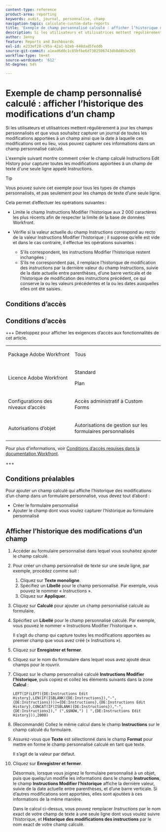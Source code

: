 ```yaml
---
content-type: reference
product-area: reporting
keywords: audit, journal, personnalisé, champ
navigation-topic: calculate-custom-data-reports
title: 'Exemple de champ personnalisé calculé : afficher l’historique des modifications d’un champ'
description: Si les utilisateurs et utilisatrices mettent régulièrement à jour les champs personnalisés et que vous souhaitez capturer un journal de toutes les modifications apportées à un champ ainsi que la date à laquelle ces modifications ont eu lieu, vous pouvez capturer ces informations dans un champ personnalisé calculé.
author: Jenny
feature: Reports and Dashboards
exl-id: e233ef28-c95a-42a1-b2eb-448dad5feddb
source-git-commit: a1ead6d0c1c85bfbe6d7302506743db8d8b3e205
workflow-type: tm+mt
source-wordcount: '612'
ht-degree: 54%

---
```


# Exemple de champ personnalisé calculé : afficher l’historique des modifications d’un champ

Si les utilisateurs et utilisatrices mettent régulièrement à jour les champs personnalisés et que vous souhaitez capturer un journal de toutes les modifications apportées à un champ ainsi que la date à laquelle ces modifications ont eu lieu, vous pouvez capturer ces informations dans un champ personnalisé calculé.

L&#39;exemple suivant montre comment créer le champ calculé Instructions Edit History pour capturer toutes les modifications apportées à un champ de texte d&#39;une seule ligne appelé Instructions.

>[!TIP]
>
>Vous pouvez suivre cet exemple pour tous les types de champs personnalisés, et pas seulement pour les champs de texte d’une seule ligne.

Cela permet d’effectuer les opérations suivantes :

* Limite le champ Instructions Modifier l’historique aux 2 000 caractères les plus récents afin de respecter la limite de la base de données Workfront.
* Vérifie si la valeur actuelle du champ Instructions correspond au recto de la valeur Instructions Modifier l’historique ; il suppose qu’elle est vide et dans le cas contraire, il effectue les opérations suivantes :

   * S’ils correspondent, les instructions Modifier l’historique restent inchangées ;
   * S’ils ne correspondent pas, il remplace l’historique de modification des instructions par la dernière valeur du champ Instructions, suivie de la date actuelle entre parenthèses, d’une barre verticale et de l’historique de modification des instructions précédent, ce qui conserve la ou les valeurs précédentes et la ou les dates auxquelles elles ont été saisies.

## Conditions d’accès

## Conditions d’accès

+++ Développez pour afficher les exigences d’accès aux fonctionnalités de cet article.

<table style="table-layout:auto"> 
 <col> 
 <col> 
 <tbody> 
  <tr> 
   <td> <p>Package Adobe Workfront</p> </td> 
   <td><p>Tous</p></td> 
  </tr> 
  <tr> 
   <td> <p>Licence Adobe Workfront</p> </td> 
   <td>
      <p>Standard</p>
      <p>Plan</p></td>
  </tr> 
  <tr> 
   <td><p>Configurations des niveaux d’accès</p></td> 
   <td> <p>Accès administratif à Custom Forms</p> </td> 
  </tr> 
  <tr> 
   <td> <p>Autorisations d’objet</p> </td> 
   <td> <p>Autorisations de gestion sur les formulaires personnalisés</p></td> 
  </tr> 
 </tbody> 
</table>

Pour plus d’informations, voir [Conditions d’accès requises dans la documentation Workfront](/help/quicksilver/administration-and-setup/add-users/access-levels-and-object-permissions/access-level-requirements-in-documentation.md).

+++

## Conditions préalables

Pour ajouter un champ calculé qui affiche l’historique des modifications d’un champ dans un formulaire personnalisé, vous devez tout d’abord :

* Créer le formulaire personnalisé
* Ajouter le champ dont vous voulez capturer l’historique au formulaire personnalisé

## Afficher l’historique des modifications d’un champ

1. Accéder au formulaire personnalisé dans lequel vous souhaitez ajouter le champ calculé.

1. Pour créer un champ personnalisé de texte sur une seule ligne, par exemple, procédez comme suit :

   1. Cliquez sur **Texte monoligne**.
   1. Spécifiez un **Libellé** pour le champ personnalisé. Par exemple, vous pouvez le nommer « Instructions ».
   1. Cliquez sur **Appliquer**.

1. Cliquez sur **Calculé** pour ajouter un champ personnalisé calculé au formulaire.
1. Spécifiez un **Libellé** pour le champ personnalisé calculé. Par exemple, vous pouvez le nommer « Instructions Modifier l’historique ».

   Il s’agit du champ qui capture toutes les modifications apportées au premier champ que vous avez créé (« Instructions »).

1. Cliquez sur **Enregistrer et fermer**.
1. Cliquez sur le nom du formulaire dans lequel vous avez ajouté deux champs pour le rouvrir.
1. Cliquez sur le champ personnalisé calculé **Instructions Modifier l’historique**, puis copiez et collez les éléments suivants dans la zone **Calcul** :

   ```
   LEFT(IF(LEFT({DE:Instructions Edit History},LEN(IF(ISBLANK({DE:Instructions}),"-",{DE:Instructions})))={DE:Instructions},{DE:Instructions Edit History},CONCAT(IF(ISBLANK({DE:Instructions}),"-",{DE:Instructions})," (",$$NOW,") | ",{DE:Instructions Edit History})),2000)
   ```

1. (Recommandé) Collez le même calcul dans le champ **Instructions** sur le champ calculé du formulaire.
1. Assurez-vous que **Texte** est sélectionné dans le champ **Format** pour mettre en forme le champ personnalisé calculé en tant que texte.

   Il s’agit de la valeur par défaut.

1. Cliquez sur **Enregistrer et fermer**.

   Désormais, lorsque vous joignez le formulaire personnalisé à un objet, puis que quelqu’un modifie les informations dans le champ **Instructions**, le champ **Instructions Modifier l’historique** affiche la dernière valeur, suivie de la date actuelle entre parenthèses, et d’une barre verticale. Si d’autres modifications sont apportées, elles sont ajoutées à ces informations de la même manière.

   Dans le calcul ci-dessus, vous pouvez remplacer *Instructions* par le nom exact de votre champ de texte à une seule ligne dont vous voulez suivre l’historique, et **Historique des modifications des instructions** par le nom exact de votre champ calculé.
